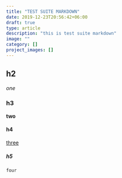 ```yaml
---
title: "TEST SUITE MARKDOWN"
date: 2019-12-23T20:56:42+06:00
draft: true
type: article
description: "this is test suite markdown"
image: ""
category: []
project_images: []
---
```


## h2

*one*

### h3

**two**

#### h4

[three]()

##### h5

```py
four
```
